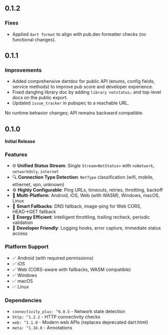 ## 0.1.2

### Fixes

- Applied `dart format` to align with pub.dev formatter checks (no functional changes).

## 0.1.1

### Improvements

- Added comprehensive dartdoc for public API (enums, config fields, service methods) to improve pub score and developer experience.
- Fixed dangling library doc by adding `library netstatus;` and top-level docs on the public export.
- Updated `issue_tracker` in pubspec to a reachable URL.

No runtime behavior changes; API remains backward compatible.

## 0.1.0

**Initial Release**

### Features

- 🌐 **Unified Status Stream**: Single `Stream<NetStatus>` with `noNetwork`, `networkOnly`, `internet`
- 🔍 **Connection Type Detection**: `NetType` classification (wifi, mobile, ethernet, vpn, unknown)
- ⚙️ **Highly Configurable**: Ping URLs, timeouts, retries, throttling, backoff
- 🚀 **Multi-Platform**: Android, iOS, Web (with WASM), Windows, macOS, Linux
- 🔄 **Smart Fallbacks**: DNS fallback, image-ping for Web CORS, HEAD→GET fallback
- 🔋 **Energy Efficient**: Intelligent throttling, trailing recheck, periodic validation
- 🐛 **Developer Friendly**: Logging hooks, error capture, immediate status access

### Platform Support

- ✅ Android (with required permissions)
- ✅ iOS
- ✅ Web (CORS-aware with fallbacks, WASM compatible)
- ✅ Windows
- ✅ macOS
- ✅ Linux

### Dependencies

- `connectivity_plus: ^6.0.5` - Network state detection
- `http: ^1.2.2` - HTTP connectivity checks
- `web: ^1.1.0` - Modern web APIs (replaces deprecated dart:html)
- `meta: ^1.16.0` - Annotations
